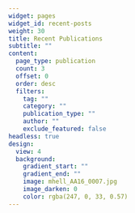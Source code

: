 ```yaml
---
widget: pages
widget_id: recent-posts
weight: 30
title: Recent Publications
subtitle: ""
content:
  page_type: publication
  count: 3
  offset: 0
  order: desc
  filters:
    tag: ""
    category: ""
    publication_type: ""
    author: ""
    exclude_featured: false
headless: true
design:
  view: 4
  background:
    gradient_start: ""
    gradient_end: ""
    image: mhell_AA16_0007.jpg
    image_darken: 0
    color: rgba(247, 0, 33, 0.57)
---
```


<!-- {{% callout note %}}
Quickly discover relevant content by [filtering publications](./publication/).
{{% /callout %}} -->
